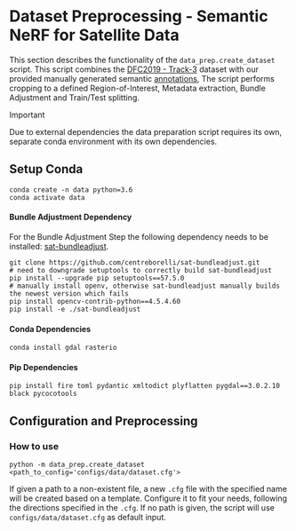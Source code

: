 Dataset Preprocessing - Semantic NeRF for Satellite Data
=== 

This section describes the functionality of the ``data_prep.create_dataset`` script. 
This script combines the [DFC2019 - Track-3](https://ieee-dataport.org/open-access/data-fusion-contest-2019-dfc2019) dataset
with our provided manually generated semantic [annotations](dataset.zip),
The script performs cropping to a defined Region-of-Interest, Metadata extraction, 
Bundle Adjustment and Train/Test splitting.


> [!IMPORTANT]  
> Due to external dependencies the data preparation script requires its own, separate conda environment with its own dependencies.

## Setup Conda 


    conda create -n data python=3.6
    conda activate data

#### Bundle Adjustment Dependency

For the Bundle Adjustment Step the following dependency needs to be installed:
[sat-bundleadjust](https://github.com/centreborelli/sat-bundleadjust). 

    git clone https://github.com/centreborelli/sat-bundleadjust.git
    # need to downgrade setuptools to correctly build sat-bundleadjust 
    pip install --upgrade pip setuptools==57.5.0  
    # manually install openv, otherwise sat-bundleadjust manually builds the newest version which fails 
    pip install opencv-contrib-python==4.5.4.60
    pip install -e ./sat-bundleadjust


#### Conda Dependencies

    conda install gdal rasterio


#### Pip Dependencies

    pip install fire toml pydantic xmltodict plyflatten pygdal==3.0.2.10 black pycocotools







## Configuration and Preprocessing

### How to use

    python -m data_prep.create_dataset <path_to_config='configs/data/dataset.cfg'>

If given a path to a non-existent file, a new `.cfg` file with the specified name
will be created based on a template.
Configure it to fit your needs, following the directions specified in the `.cfg`.
If no path is given, the script will use `configs/data/dataset.cfg` as default input.

